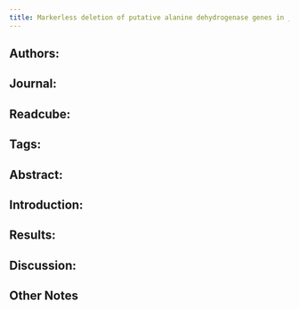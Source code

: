 ```yaml
---
title: Markerless deletion of putative alanine dehydrogenase genes in __Bacillus licheniformis__ using a  __codBA__-based counterselection technique
---
```


## **Authors**:

## **Journal**:

## **Readcube**:

## **Tags**:

## **Abstract**:

## **Introduction**:

## **Results**:

## **Discussion**:

## Other Notes
